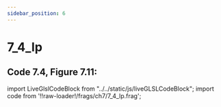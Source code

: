 ```yaml
---
sidebar_position: 6
---
```


# 7_4_lp
## Code 7.4, Figure 7.11: 

import LiveGlslCodeBlock from "../../static/js/liveGLSLCodeBlock";
import code from '!!raw-loader!/frags/ch7/7_4_lp.frag';

<LiveGlslCodeBlock fragName='7_4_lp.frag' fragCode={code} />
